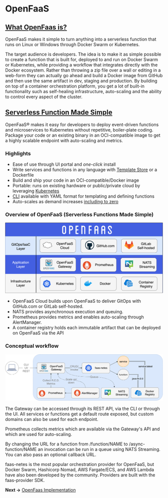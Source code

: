 OpenFaaS
===

## [What OpenFaas is?](https://www.contino.io/insights/what-is-openfaas-and-why-is-it-an-alternative-to-aws-lambda-an-interview-with-creator-alex-ellis)

OpenFaaS makes it simple to turn anything into a serverless function that runs on Linux or Windows through Docker Swarm or Kubernetes.

The target audience is developers. The idea is to make it as simple possible to create a function that is built for, deployed to and run on Docker Swarm or Kubernetes, while providing a workflow that integrates directly with the Docker ecosystem. Rather than throwing a zip file over a wall or editing in a web-form they can actually go ahead and build a Docker image from GitHub and then use the same artifact in dev, staging and production. By building on top of a container orchestration platform, you get a lot of built-in functionality such as self-healing infrastructure, auto-scaling and the ability to control every aspect of the cluster.

## [Serverless Function Made Simple](https://github.com/openfaas/faas)

OpenFaaS® makes it easy for developers to deploy event-driven functions and microservices to Kubernetes without repetitive, boiler-plate coding. Package your code or an existing binary in an OCI-compatible image to get a highly scalable endpoint with auto-scaling and metrics.

### Highlights

* Ease of use through UI portal and *one-click* install
* Write services and functions in any language with [Template Store](https://www.openfaas.com/blog/template-store/) or a Dockerfile
* Build and ship your code in an OCI-compatible/Docker image
* Portable: runs on existing hardware or public/private cloud by leveraging [Kubernetes](https://github.com/openfaas/faas-netes)
* [CLI](http://github.com/openfaas/faas-cli) available with YAML format for templating and defining functions
* Auto-scales as demand increases [including to zero](https://www.openfaas.com/blog/zero-scale/)

### Overview of OpenFaaS (Serverless Functions Made Simple)

![Conceptual architecture](images/of-layer-overview.png)

- OpenFaaS Cloud builds upon OpenFaaS to deliver GitOps with GitHub.com or GitLab self-hosted.
- NATS provides asynchronous execution and queuing.
- Prometheus provides metrics and enables auto-scaling through AlertManager.
- A container registry holds each immutable artifact that can be deployed on OpenFaaS via the API

### Conceptual workflow

![Conceptual workflow](images/of-workflow.png)

The Gateway can be accessed through its REST API, via the CLI or through the UI. All services or functions get a default route exposed, but custom domains can also be used for each endpoint.

Prometheus collects metrics which are available via the Gateway's API and which are used for auto-scaling.

By changing the URL for a function from /function/NAME to /async-function/NAME an invocation can be run in a queue using NATS Streaming. You can also pass an optional callback URL.

faas-netes is the most popular orchestration provider for OpenFaaS, but Docker Swarm, Hashicorp Nomad, AWS Fargate/ECS, and AWS Lambda have also been developed by the community. Providers are built with the faas-provider SDK.

**Next ->** [OpenFaas Implementation](install.md)